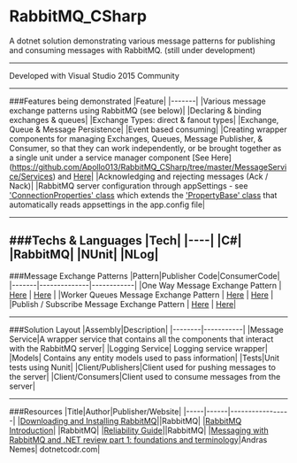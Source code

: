 # RabbitMQ_CSharp
A dotnet solution demonstrating various message patterns for publishing and consuming messages with RabbitMQ. (still under development)


---

Developed with Visual Studio 2015 Community

---

###Features being demonstrated
|Feature|
|-------|
|Various message exchange patterns using RabbitMQ (see below)|
|Declaring & binding exchanges & queues|
|Exchange Types: direct & fanout types|
|Exchange, Queue & Message Persistence|
|Event based consuming|
|Creating wrapper components for managing Exchanges, Queues, Message Publisher, & Consumer, so that they can work independently, or be brought together as a single unit under a service manager component [See Here] (https://github.com/Apollo013/RabbitMQ_CSharp/tree/master/MessageService/Services) and [Here](https://github.com/Apollo013/RabbitMQ_CSharp/blob/master/MessageService/Managers/ServiceManager.cs)|
|Acknowledging and rejecting messages (Ack / Nack)|
|RabbitMQ server configuration through appSettings - see ['ConnectionProperties' class](https://github.com/Apollo013/RabbitMQ_CSharp/blob/master/Models/ServiceModels/ConnectionModels/ConnectionProperties.cs) which extends the ['PropertyBase' class](https://github.com/Apollo013/RabbitMQ_CSharp/blob/master/Models/ServiceModels/Base/PropertyBase.cs) that automatically reads appsettings in the app.config file|

---

###Techs & Languages
|Tech|
|----|
|C#|
|RabbitMQ|
|NUnit|
|NLog|
---

###Message Exchange Patterns
|Pattern|Publisher Code|ConsumerCode|
|-------|--------------|------------|
|One Way Message Exchange Pattern | [Here](https://github.com/Apollo013/RabbitMQ_CSharp/blob/master/Clients/Publishers/Program.cs) | [Here](https://github.com/Apollo013/RabbitMQ_CSharp/blob/master/Clients/Consumers/Program.cs) |
|Worker Queues Message Exchange Pattern | [Here](https://github.com/Apollo013/RabbitMQ_CSharp/blob/master/Clients/Publishers/Program.cs) | [Here](https://github.com/Apollo013/RabbitMQ_CSharp/blob/master/Clients/Consumers/Program.cs) |
|Publish / Subscribe Message Exchange Pattern | [Here](https://github.com/Apollo013/RabbitMQ_CSharp/blob/master/Clients/Publishers/Program.cs) | [Here](https://github.com/Apollo013/RabbitMQ_CSharp/blob/master/Clients/Consumers/Program.cs)|

---

###Solution Layout
|Assembly|Description|
|--------|-----------|
|Message Service|A wrapper service that contains all the components that interact with the RabbitMQ server|
|Logging Service| Logging service wrapper|
|Models| Contains any entity models used to pass information|
|Tests|Unit tests using Nunit|
|Client/Publishers|Client used for pushing messages to the server|
|Client/Consumers|Client used to consume messages from the server|


---

###Resources
|Title|Author|Publisher/Website|
|-----|------|-----------------|
|[Downloading and Installing RabbitMQ](https://www.rabbitmq.com/download.html)||RabbitMQ|
|[RabbitMQ Introduction](https://www.rabbitmq.com/tutorials/tutorial-one-dotnet.html)| |RabbitMQ|
|[Reliability Guide](https://www.rabbitmq.com/reliability.html)||RabbitMQ|
|[Messaging with RabbitMQ and .NET review part 1: foundations and terminology](https://dotnetcodr.com/2016/08/02/messaging-with-rabbitmq-and-net-review-part-1-foundations-and-terminology/)|Andras Nemes| dotnetcodr.com|

